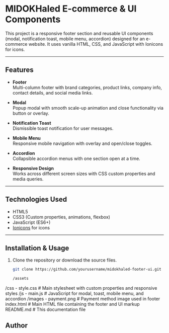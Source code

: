 # MIDOKHaled E-commerce  & UI Components

This project is a responsive footer section and reusable UI components (modal, notification toast, mobile menu, accordion) designed for an e-commerce website. It uses vanilla HTML, CSS, and JavaScript with Ionicons for icons.

---

## Features

- **Footer**  
  Multi-column footer with brand categories, product links, company info, contact details, and social media links.

- **Modal**  
  Popup modal with smooth scale-up animation and close functionality via button or overlay.

- **Notification Toast**  
  Dismissible toast notification for user messages.

- **Mobile Menu**  
  Responsive mobile navigation with overlay and open/close toggles.

- **Accordion**  
  Collapsible accordion menus with one section open at a time.

- **Responsive Design**  
  Works across different screen sizes with CSS custom properties and media queries.

---

## Technologies Used

- HTML5
- CSS3 (Custom properties, animations, flexbox)
- JavaScript (ES6+)
- [Ionicons](https://ionicons.com/) for icons

---

## Installation & Usage

1. Clone the repository or download the source files.
   
   ```bash
   git clone https://github.com/yourusername/midokhaled-footer-ui.git

   /assets
  /css
    - style.css       # Main stylesheet with custom properties and responsive styles
  /js
    - main.js         # JavaScript for modal, toast, mobile menu, and accordion
  /images
    - payment.png     # Payment method image used in footer
index.html            # Main HTML file containing the footer and UI markup
README.md             # This documentation file
## Author
